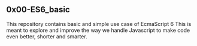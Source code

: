 ## 0x00-ES6_basic

This repository contains basic and simple use case of EcmaScript 6
This is meant to explore and improve the way we handle Javascript to make code even better, shorter and smarter.
